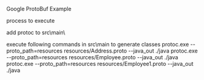 Google ProtoBuf Example

process to execute

add protoc to src\main\

execute following commands in src\main to generate classes
protoc.exe --proto_path=resources resources/Address.proto --java_out ./java
protoc.exe --proto_path=resources resources/Employee.proto --java_out ./java
protoc.exe --proto_path=resources resources/Employee1.proto --java_out ./java


